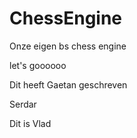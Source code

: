 # ChessEngine

Onze eigen bs chess engine

let's goooooo

Dit heeft Gaetan geschreven

Serdar

Dit is Vlad